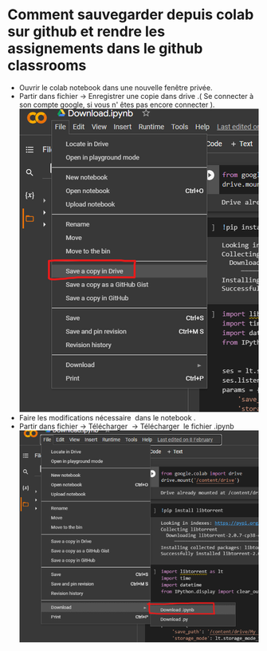 # Comment sauvegarder depuis colab sur github et rendre les assignements dans le github classrooms

-   Ouvrir le colab notebook dans une nouvelle fenêtre privée.
-   Partir dans fichier -> Enregistrer une copie dans drive .( Se connecter à son compte google, si vous n' êtes pas encore connecter ).
![Screenshot](images/1.png "S1")
-   Faire les modifications nécessaire  dans le notebook .
-   Partir dans fichier -> Télécharger  -> Télécharger  le fichier .ipynb
![Screenshot](images/2.png "S2")
